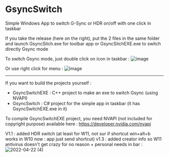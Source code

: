 # GsyncSwitch
Simple Windows App to switch G-Sync or HDR on/off with one click in taskbar

If you take the release (here on the right), put the 2 files in the same folder and launch GsyncSitch.exe for toolbar app or GsyncSitchEXE.exe to switch directly Gsync mode

To switch Gsync mode, just double click on icon in taskbar :
![image](https://user-images.githubusercontent.com/71530061/163377488-4f60ebdc-3005-47ec-89d9-f47d475a3db5.png)

Or use right click for menu :
![image](https://user-images.githubusercontent.com/71530061/163563377-569ec630-a67e-4d23-9330-11b757626d89.png)

----------------------------------------------------------------------------------------------------------------------------                                                                                                              
If you want to build the projects yourself :

- GsyncSwitchEXE : C++ project to make an exe to switch Gsync (using NVAPI)
- GsyncSwitch : C# project for the simple app in taskbar (it has GsyncSwitchEXE.exe in it)

To compile GsyncSwitchEXE project, you need NVAPI (not included for copyright purpose) available here :
https://developer.nvidia.com/nvapi


V1.1 : added HDR switch (at least for W11, not sur if shortcut win+alt+b works in W10 now : app just send shortcut)
v1.3 : added creator info so W11 antivirus doesn't get crazy for no reason + personal needs in bar :
![2022-04-22 (4)](https://user-images.githubusercontent.com/71530061/164769211-2000029d-de27-4ad6-9f55-99b7a283f45d.png)

